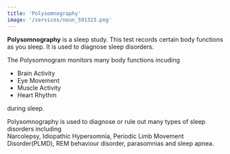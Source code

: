 ```yaml
---
title: 'Polysomnography'
image: '/services/noun_591323.png'
---
```


**Polysomnography** is a sleep study. This test records certain body functions as you sleep.
It is used to diagnose sleep disorders.

The Polysomnogram monitors many body functions incuding 

- Brain Activity 
- Eye Movement
- Muscle Activity 
- Heart Rhythm 

during sleep.  

Polysomnography is used to diagnose or rule out many types of sleep disorders including   
Narcolepsy, Idiopathic Hypersomnia, Periodic Limb Movement Disorder(PLMD), REM behaviour disorder, parasomnias and sleep apnea.  



